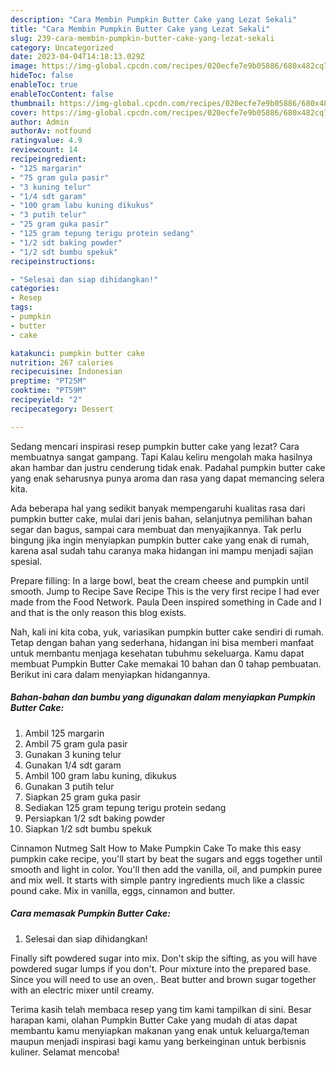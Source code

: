 ```yaml
---
description: "Cara Membin Pumpkin Butter Cake yang Lezat Sekali"
title: "Cara Membin Pumpkin Butter Cake yang Lezat Sekali"
slug: 239-cara-membin-pumpkin-butter-cake-yang-lezat-sekali
category: Uncategorized
date: 2023-04-04T14:18:13.029Z
image: https://img-global.cpcdn.com/recipes/020ecfe7e9b05886/680x482cq70/pumpkin-butter-cake-foto-resep-utama.jpg
hideToc: false
enableToc: true
enableTocContent: false
thumbnail: https://img-global.cpcdn.com/recipes/020ecfe7e9b05886/680x482cq70/pumpkin-butter-cake-foto-resep-utama.jpg
cover: https://img-global.cpcdn.com/recipes/020ecfe7e9b05886/680x482cq70/pumpkin-butter-cake-foto-resep-utama.jpg
author: Admin
authorAv: notfound
ratingvalue: 4.9
reviewcount: 14
recipeingredient:
- "125 margarin"
- "75 gram gula pasir"
- "3 kuning telur"
- "1/4 sdt garam"
- "100 gram labu kuning dikukus"
- "3 putih telur"
- "25 gram guka pasir"
- "125 gram tepung terigu protein sedang"
- "1/2 sdt baking powder"
- "1/2 sdt bumbu spekuk"
recipeinstructions:

- "Selesai dan siap dihidangkan!"
categories:
- Resep
tags:
- pumpkin
- butter
- cake

katakunci: pumpkin butter cake 
nutrition: 267 calories
recipecuisine: Indonesian
preptime: "PT25M"
cooktime: "PT59M"
recipeyield: "2"
recipecategory: Dessert

---
```



Sedang mencari inspirasi resep pumpkin butter cake yang lezat? Cara membuatnya sangat gampang. Tapi Kalau keliru mengolah maka hasilnya akan hambar dan justru cenderung tidak enak. Padahal pumpkin butter cake yang enak seharusnya punya aroma dan rasa yang dapat memancing selera kita.


Ada beberapa hal yang sedikit banyak mempengaruhi kualitas rasa dari pumpkin butter cake, mulai dari jenis bahan, selanjutnya pemilihan bahan segar dan bagus, sampai cara membuat dan menyajikannya. Tak perlu bingung jika ingin menyiapkan pumpkin butter cake yang enak di rumah, karena asal sudah tahu caranya maka hidangan ini mampu menjadi sajian spesial.

Prepare filling: In a large bowl, beat the cream cheese and pumpkin until smooth. Jump to Recipe Save Recipe This is the very first recipe I had ever made from the Food Network. Paula Deen inspired something in Cade and I and that is the only reason this blog exists.


Nah, kali ini kita coba, yuk, variasikan pumpkin butter cake sendiri di rumah. Tetap dengan bahan yang sederhana, hidangan ini bisa memberi manfaat untuk membantu menjaga kesehatan tubuhmu sekeluarga. Kamu dapat membuat Pumpkin Butter Cake memakai 10 bahan dan 0 tahap pembuatan. Berikut ini cara dalam menyiapkan hidangannya.

<!--inarticleads1-->

##### Bahan-bahan dan bumbu yang digunakan dalam menyiapkan Pumpkin Butter Cake:

1. Ambil 125 margarin
1. Ambil 75 gram gula pasir
1. Gunakan 3 kuning telur
1. Gunakan 1/4 sdt garam
1. Ambil 100 gram labu kuning, dikukus
1. Gunakan 3 putih telur
1. Siapkan 25 gram guka pasir
1. Sediakan 125 gram tepung terigu protein sedang
1. Persiapkan 1/2 sdt baking powder
1. Siapkan 1/2 sdt bumbu spekuk


Cinnamon Nutmeg Salt How to Make Pumpkin Cake To make this easy pumpkin cake recipe, you&#39;ll start by beat the sugars and eggs together until smooth and light in color. You&#39;ll then add the vanilla, oil, and pumpkin puree and mix well. It starts with simple pantry ingredients much like a classic pound cake. Mix in vanilla, eggs, cinnamon and butter. 

<!--inarticleads2-->

##### Cara memasak Pumpkin Butter Cake:


1. Selesai dan siap dihidangkan!

Finally sift powdered sugar into mix. Don&#39;t skip the sifting, as you will have powdered sugar lumps if you don&#39;t. Pour mixture into the prepared base. Since you will need to use an oven,. Beat butter and brown sugar together with an electric mixer until creamy. 

Terima kasih telah membaca resep yang tim kami tampilkan di sini. Besar harapan kami, olahan Pumpkin Butter Cake yang mudah di atas dapat membantu kamu menyiapkan makanan yang enak untuk keluarga/teman maupun menjadi inspirasi bagi kamu yang berkeinginan untuk berbisnis kuliner. Selamat mencoba!
